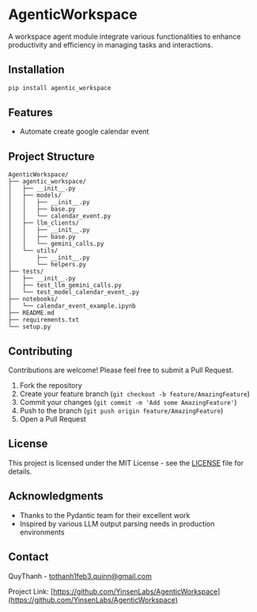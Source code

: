 # AgenticWorkspace

A workspace agent module integrate various functionalities to enhance productivity and efficiency in managing tasks and interactions.

## Installation

```bash
pip install agentic_workspace
```

## Features

- Automate create google calendar event

## Project Structure

```
AgenticWorkspace/
├── agentic_workspace/
│   ├── __init__.py
│   ├── models/
│   │   ├── __init__.py
│   │   ├── base.py
│   │   └── calendar_event.py
│   ├── llm_clients/
│   │   ├── __init__.py
│   │   ├── base.py
│   │   └── gemini_calls.py
│   └── utils/
│       ├── __init__.py
│       └── helpers.py
├── tests/
│   ├── __init__.py
│   ├── test_llm_gemini_calls.py
│   └── test_model_calendar_event_.py
├── notebooks/
│   └── calendar_event_example.ipynb
├── README.md
├── requirements.txt
└── setup.py
```

## Contributing

Contributions are welcome! Please feel free to submit a Pull Request.

1. Fork the repository
2. Create your feature branch (`git checkout -b feature/AmazingFeature`)
3. Commit your changes (`git commit -m 'Add some AmazingFeature'`)
4. Push to the branch (`git push origin feature/AmazingFeature`)
5. Open a Pull Request


## License

This project is licensed under the MIT License - see the [LICENSE](LICENSE) file for details.

## Acknowledgments

- Thanks to the Pydantic team for their excellent work
- Inspired by various LLM output parsing needs in production environments

## Contact

QuyThanh - tothanh1feb3.quinn@gmail.com

Project Link: [https://github.com/YinsenLabs/AgenticWorkspace](https://github.com/YinsenLabs/AgenticWorkspace)
